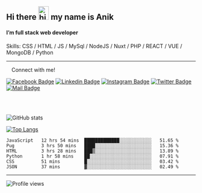 ## Hi there <img src="https://user-images.githubusercontent.com/1303154/88677602-1635ba80-d120-11ea-84d8-d263ba5fc3c0.gif" width="28px" height="36" alt="hi"> my name is Anik

#### I’m full stack web developer

Skills:  CSS / HTML / JS / MySql / NodeJS / Nuxt / PHP / REACT / VUE / MongoDB / Python


---

&emsp;Connect with me!

<a href="https://www.facebook.com/anik.aritro" target="_blank">![Facebook Badge](https://img.shields.io/badge/Facebook-1877F2?style=for-the-badge&logo=facebook&logoColor=white)</a> [![Linkedin Badge](https://img.shields.io/badge/LinkedIn-0077B5?style=for-the-badge&logo=linkedin&logoColor=white)](https://www.linkedin.com/in/anik-hossain-dev) [![Instagram Badge](https://img.shields.io/badge/Instagram-E4405F?style=for-the-badge&logo=instagram&logoColor=white)](https://www.instagram.com/aritro.anik) [![Twitter Badge](https://img.shields.io/badge/Twitter-1DA1F2?style=for-the-badge&logo=twitter&logoColor=white)](https://twitter.com/AritroAnik) [![Mail Badge](https://img.shields.io/badge/Gmail-D14836?style=for-the-badge&logo=gmail&logoColor=white)](mailto:anik.wdev@gmail.com)

</br>
</br>


![GitHub stats](https://github-readme-stats.vercel.app/api?username=anik-hossain&show_icons=true&theme=monokai)

[![Top Langs](https://github-readme-stats.vercel.app/api/top-langs/?username=anik-hossain&layout=compact&theme=monokai)](https://github.com/anik-hossain)

<!--START_SECTION:waka-->

```text
JavaScript   12 hrs 54 mins  █████████████░░░░░░░░░░░░   51.65 %
Pug          3 hrs 50 mins   ████░░░░░░░░░░░░░░░░░░░░░   15.36 %
HTML         3 hrs 28 mins   ███▒░░░░░░░░░░░░░░░░░░░░░   13.89 %
Python       1 hr 58 mins    ██░░░░░░░░░░░░░░░░░░░░░░░   07.91 %
CSS          51 mins         █░░░░░░░░░░░░░░░░░░░░░░░░   03.42 %
JSON         37 mins         ▓░░░░░░░░░░░░░░░░░░░░░░░░   02.49 %
```

<!--END_SECTION:waka-->
---

![Profile views](https://gpvc.arturio.dev/anik-hossain)  
